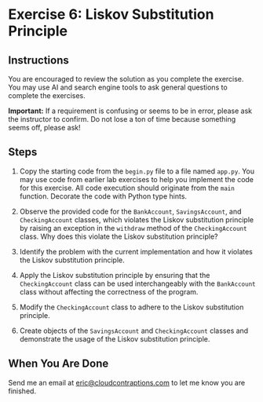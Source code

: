 # Exercise 6: Liskov Substitution Principle

## Instructions

You are encouraged to review the solution as you complete the exercise. You may use AI and search engine tools to ask general questions to complete the exercises.

**Important:** If a requirement is confusing or seems to be in error, please ask the instructor to confirm. Do not lose a ton of time because something seems off, please ask!

## Steps

1. Copy the starting code from the `begin.py` file to a file named `app.py`. You may use code from earlier lab exercises to help you implement the code for this exercise. All code execution should originate from the `main` function. Decorate the code with Python type hints.

2. Observe the provided code for the `BankAccount`, `SavingsAccount`, and `CheckingAccount` classes, which violates the Liskov substitution principle by raising an exception in the `withdraw` method of the `CheckingAccount` class. Why does this violate the Liskov substitution principle?

3. Identify the problem with the current implementation and how it violates the Liskov substitution principle.

4. Apply the Liskov substitution principle by ensuring that the `CheckingAccount` class can be used interchangeably with the `BankAccount` class without affecting the correctness of the program.

5. Modify the `CheckingAccount` class to adhere to the Liskov substitution principle.

6. Create objects of the `SavingsAccount` and `CheckingAccount` classes and demonstrate the usage of the Liskov substitution principle.

## When You Are Done

Send me an email at [eric@cloudcontraptions.com](mailto:eric@cloudcontraptions.com) to let me know you are finished.
